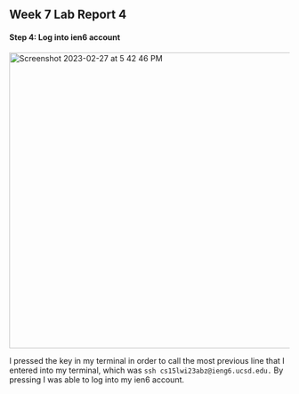 ## Week 7 Lab Report 4

#### Step 4: Log into ien6 account

<img width="532" alt="Screenshot 2023-02-27 at 5 42 46 PM" src="https://user-images.githubusercontent.com/122492769/221731499-feaa7568-c78e-4dea-8dde-73857ea14c88.png">

I pressed the <up> key in my terminal in order to call the most previous line that I entered into my terminal, which was 
  ``` ssh cs15lwi23abz@ieng6.ucsd.edu. ```
By pressing <enter> I was able to log into my ien6 account.
